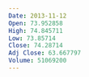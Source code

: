 ```yaml
---
Date: 2013-11-12
Open: 73.952858
High: 74.845711
Low: 73.85714
Close: 74.28714
Adj Close: 63.667797
Volume: 51069200
---
```

